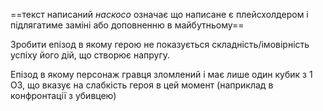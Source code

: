 ==текст написаний *наскосо* означає що написане є плейсхолдером і підлягатиме заміні або доповненню в майбутньому==

Зробити епізод в якому герою не показується складність/імовірність успіху його дій, що створює напругу.

Епізод в якому персонаж гравця зломлений і має лише один кубик з 1 ОЗ, що вказує на слабкість героя в цей момент (наприклад в конфронтації з убивцею)